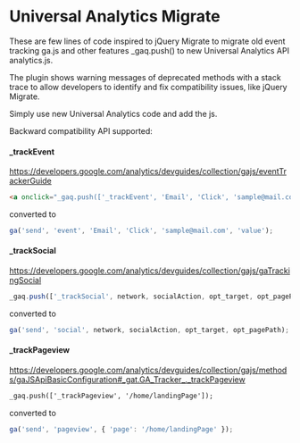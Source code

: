 # Universal Analytics Migrate

These are few lines of code inspired to jQuery Migrate to migrate old event tracking ga.js and other features  _gaq.push() to new Universal Analytics API analytics.js.

The plugin shows warning messages of deprecated methods with a stack trace to allow developers to identify and fix compatibility issues, like jQuery Migrate.

Simply use new Universal Analytics code and add the js.

Backward compatibility API supported:
#### _trackEvent
https://developers.google.com/analytics/devguides/collection/gajs/eventTrackerGuide

```html
<a onclick="_gaq.push(['_trackEvent', 'Email', 'Click', 'sample@mail.com', 'value'])">sample@mail.com</a>
```
converted to
```javascript
ga('send', 'event', 'Email', 'Click', 'sample@mail.com', 'value');
```

#### _trackSocial
https://developers.google.com/analytics/devguides/collection/gajs/gaTrackingSocial

```javascript
_gaq.push(['_trackSocial', network, socialAction, opt_target, opt_pagePath]);
```
converted to 
```javascript
ga('send', 'social', network, socialAction, opt_target, opt_pagePath);
```

#### _trackPageview
https://developers.google.com/analytics/devguides/collection/gajs/methods/gaJSApiBasicConfiguration#_gat.GA_Tracker_._trackPageview

```html
_gaq.push(['_trackPageview', '/home/landingPage']);
```
converted to
```javascript
ga('send', 'pageview', { 'page': '/home/landingPage' });
```
